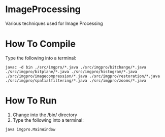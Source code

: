 # ImageProcessing
Various techniques used for Image Processing

# How To Compile
Type the following into a terminal:
```
javac -d bin ./src/imgpro/*.java ./src/imgpro/bitchange/*.java ./src/imgpro/bitplane/*.java ./src/imgpro/histogram/*.java ./src/imgpro/imagecompression/*.java ./src/imgpro/restoration/*.java ./src/imgpro/spatialfiltering/*.java ./src/imgpro/zooms/*.java 
```

# How To Run
1. Change into the /bin/ directory
2. Type the following into a terminal:
```
java imgpro.MainWindow
```